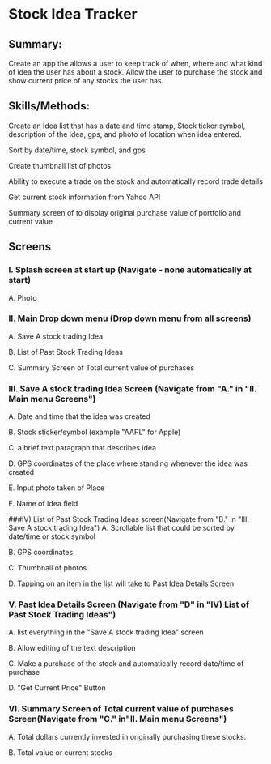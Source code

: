 # Stock Idea Tracker

## Summary: 
Create an app the allows a user to keep track of when, where and what kind of idea the user has about a stock.  Allow the user to purchase the stock and show current price of any stocks the user has.

## Skills/Methods: 
Create an Idea list that has a date and time stamp, Stock ticker symbol, description of the idea, gps, and photo of location when idea entered.

Sort by date/time, stock symbol, and gps

Create thumbnail list of photos

Ability to execute a trade on the stock and automatically record trade details

Get current stock information from Yahoo API

Summary screen of to display original purchase value of portfolio and current value

## Screens
### I. Splash screen at start up (Navigate - none automatically at start)
A. Photo
### II. Main Drop down menu (Drop down menu from all screens)
A. Save A stock trading Idea

B. List of Past Stock Trading Ideas

C. Summary Screen of Total current value of purchases
### III. Save A stock trading Idea Screen (Navigate from "A." in "II. Main menu Screens")
A. Date and time that the idea was created

B. Stock sticker/symbol (example "AAPL" for Apple)

C. a brief text paragraph that describes idea

D. GPS coordinates of the place where standing whenever the idea was created

E. Input photo taken of Place

F. Name of Idea field

###IV) List of Past Stock Trading Ideas screen(Navigate from "B." in "III. Save A stock trading Idea")
A. Scrollable list that could be sorted by date/time or stock symbol

B. GPS coordinates

C. Thumbnail of photos

D. Tapping on an item in the list will take to Past Idea Details Screen
### V. Past Idea Details Screen (Navigate from "D" in "IV) List of Past Stock Trading Ideas")
A. list everything in the "Save A stock trading Idea" screen

B. Allow editing of the text description

C. Make a purchase of the stock and automatically record date/time of purchase

D. "Get Current Price" Button

### VI. Summary Screen of Total current value of purchases Screen(Navigate from "C." in"II. Main menu Screens")
A. Total dollars currently invested in originally purchasing these stocks.

B. Total value or current stocks
